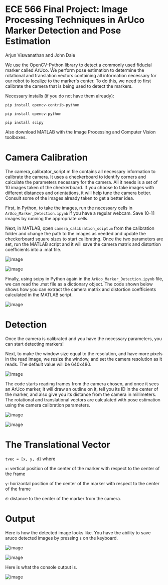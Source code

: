 # ECE 566 Final Project: Image Processing Techniques in ArUco Marker Detection and Pose Estimation
Arjun Viswanathan and John Dale

We use the OpenCV-Python library to detect a commonly used fiducial marker called ArUco. We perform pose estimation to determine the rotational and translation vectors containing all information necessary for our robot to localize to the marker's center. To do this, we need to first calibrate the camera that is being used to detect the markers. 

Necessary installs (if you do not have them already):

```pip install opencv-contrib-python```

```pip install opencv-python```

```pip install scipy```

Also download MATLAB with the Image Processing and Computer Vision toolboxes.

# Camera Calibration
The camera_calibrator_script.m file contains all necessary information to calibrate the camera. It uses a checkerboard to identify corners and calculate the parameters necessary for the camera. All it needs is a set of 10 images taken of the checkerboard. If you choose to take images with different distances and orientations, it will help tune the camera better. Consult some of the images already taken to get a better idea. 

First, in Python, to take the images, run the necessary cells in ```ArUco_Marker_Detection.ipynb``` if you have a regular webcam. Save 10-11 images by running the appropriate cells.

Next, in MATLAB, open ```camera_calibration_scipt.m``` from the calibration folder and change the path to the images as needed and update the checkerboard square sizes to start calibrating. Once the two parameters are set, run the MATLAB script and it will save the camera matrix and distortion coefficients into a .mat file. 

![image](https://github.com/Samalmeida1028/sdp-team-12/assets/41523488/e8710eee-aa31-4bf5-942c-b25e184909ae)

![image](https://github.com/Samalmeida1028/sdp-team-12/assets/41523488/31cd0755-1891-4209-80e1-8882ec8a0141)

Finally, using scipy in Python again in the ```ArUco_Marker_Detection.ipynb``` file, we can read the .mat file as a dictionary object. The code shown below shows how you can extract the camera matrix and distortion coefficients calculated in the MATLAB script. 

![image](https://github.com/Samalmeida1028/sdp-team-12/assets/41523488/30e5c43d-8466-49cd-bc4b-374deefec767)

# Detection
Once the camera is calibrated and you have the necessary parameters, you can start detecting markers! 

Next, to make the window size equal to the resolution, and have more pixels in the read image, we resize the window, and set the camera resolution as it reads. The default value will be 640x480. 

![image](https://github.com/Samalmeida1028/sdp-team-12/assets/41523488/baec31e8-b467-4534-87b8-2c8ac3404547)

The code starts reading frames from the camera chosen, and once it sees an ArUco marker, it will draw an outline on it, tell you its ID in the center of the marker, and also give you its distance from the camera in millimeters. The rotational and translational vectors are calculated with pose estimation using the camera calibration parameters. 

![image](https://github.com/Samalmeida1028/sdp-team-12/assets/41523488/a37714aa-beba-4843-b19a-d2f58ae1bedc)

![image](https://github.com/Samalmeida1028/sdp-team-12/assets/41523488/8fa7bf18-5571-4064-b47d-8fb7ea7be4e1)

# The Translational Vector

```tvec = [x, y, d]``` where 

```x```: vertical position of the center of the marker with respect to the center of the frame

```y```: horizontal position of the center of the marker with respect to the center of the frame

```d```: distance to the center of the marker from the camera. 

# Output
Here is how the detected image looks like. You have the ability to save aruco detected images by pressing ```s``` on the keyboard.

![image](https://github.com/Samalmeida1028/sdp-team-12/assets/41523488/31181203-7a5d-4ea5-ab4f-5fbfafec20a9)

![image](https://github.com/Samalmeida1028/sdp-team-12/assets/41523488/b56cac42-61f8-4909-b5ae-4cb6107bcbe3)

Here is what the console output is. 

![image](https://github.com/Samalmeida1028/sdp-team-12/assets/41523488/87d7b692-d8ad-4f8e-a7d1-e9cf463e3aaa)
